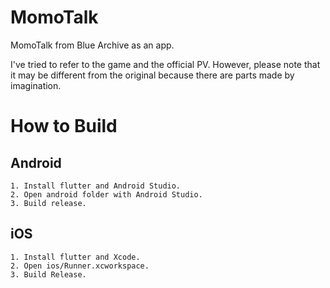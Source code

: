 # MomoTalk

MomoTalk from Blue Archive as an app.

I've tried to refer to the game and the official PV. However, please note that it may be different from the original because there are parts made by imagination.

# How to Build

## Android
```
1. Install flutter and Android Studio.
2. Open android folder with Android Studio.
3. Build release.
```

## iOS
```
1. Install flutter and Xcode.
2. Open ios/Runner.xcworkspace.
3. Build Release.
```

